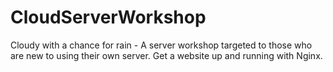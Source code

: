 CloudServerWorkshop
===================

Cloudy with a chance for rain - A server workshop targeted to those who are new to using their own server. Get a website up and running with Nginx. 

